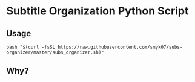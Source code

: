 # Subtitle Organization Python Script

## Usage 

```
bash "$(curl -fsSL https://raw.githubusercontent.com/smyk07/subs-organizer/master/subs_organizer.sh)"
```

## Why? 


